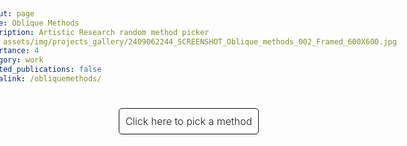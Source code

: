 ```yaml
---
layout: page
title: Oblique Methods
description: Artistic Research random method picker
img: assets/img/projects_gallery/2409062244_SCREENSHOT_Oblique_methods_002_Framed_600X600.jpg
importance: 4
category: work
related_publications: false
permalink: /obliquemethods/
---
```

<html lang="en">
<head>
    <meta charset="UTF-8">
    <meta name="viewport" content="width=device-width, initial-scale=1.0">
    <title>Card Picker</title>
    <style>
        body {
            display: flex;
            flex-direction: column;
            align-items: center;
            justify-content: flex-start;
            height: 100vh;
            margin: 0;
        }
        .card, .clickable-area {
            font-size: 16px;
            padding: 10px;
            border: 1px solid;
            margin: 10px;
            border-radius: 5px;
            box-shadow: 0 2px 5px rgba(0, 0, 0, 0.1);
            text-align: center;
            display: flex;
            flex-direction: column;
            justify-content: center;
            align-items: center;
            max-width: 400px;
            cursor: pointer;
            background-color: var(--global-card-bg-color);
            font-weight: 300;
        }
        .card h2 {
            margin: 0 0 10px 0;
        }
        .card p {
            margin: 5px 0;
        }
        #clickableAreaContainer, #cardContainer {
            display: flex;
            flex-direction: column;
            align-items: center;
            width: 100%;
        }
    </style>
</head>
<body>
    <div id="clickableAreaContainer">
        <div class="clickable-area" onclick="pickCard()">Click here to pick a method</div>
    </div>
    <div id="cardContainer" style="margin-top: 20px;"></div>
    <script>
        const cards = [
            { name: "Survey", description: "Collect data from a predefined group of respondents to gain information and insights on various topics of interest.", author: "John Doe", publication: "Research Journal" },
            { name: "Case Study", description: "An in-depth analysis of a single case or multiple cases within a real-world context.", author: "Jane Smith", publication: "Case Study Weekly" },
            { name: "Experiment", description: "Conduct a controlled test to investigate hypotheses and observe outcomes.", author: "Alice Johnson", publication: "Experimental Reports" },
            { name: "Focus Group", description: "Gather a small group of people to discuss and provide feedback on a specific topic or product.", author: "Bob Brown", publication: "Focus Group Insights" },
            { name: "Interview", description: "Conduct one-on-one conversations to gather detailed information and personal insights.", author: "Carol White", publication: "Interview Digest" },
            { name: "Observation", description: "Watch and record behaviors or events in their natural setting without interference.", author: "David Green", publication: "Observation Studies" },
            { name: "Content Analysis", description: "Analyze textual, visual, or audio content to identify patterns, themes, or biases.", author: "Eve Black", publication: "Content Analysis Quarterly" },
            { name: "Meta-Analysis", description: "Combine data from multiple studies to draw broader conclusions and identify trends.", author: "Frank Blue", publication: "Meta-Analysis Monthly" },
            { name: "Longitudinal Study", description: "Track the same subjects over an extended period to observe changes and developments.", author: "Grace Yellow", publication: "Longitudinal Research" },
            { name: "Cross-Sectional Study", description: "Examine a diverse group of subjects at a single point in time to identify correlations and differences.", author: "Hank Purple", publication: "Cross-Sectional Studies" }
        ];
        function pickCard() {
            const randomIndex = Math.floor(Math.random() * cards.length);
            const card = cards[randomIndex];
            document.getElementById('cardContainer').innerHTML = `
                <div class="card">
                    <h2>${card.name}</h2>
                    <p>${card.description}</p>
                    <p><em>${card.author}, ${card.publication}</em></p>
                </div>
            `;
        }
    </script>
</body>
</html>
